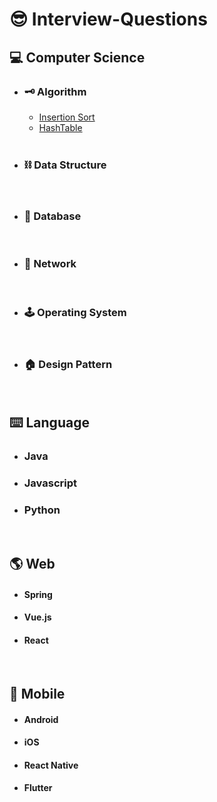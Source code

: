 # 😎 Interview-Questions

## 💻 Computer Science

- ### 🗝 Algorithm

  - [Insertion Sort](./Algorithm/InsertionSort.md)
  - [HashTable](./Algorithm/HashTable.md)

  <br>

- ### ⛓ Data Structure

  <br>

- ### 📂 Database

  <br>

- ### 🔌 Network

  <br>

- ### 🕹 Operating System

  <br>
  
- ### 🏠 Design Pattern
  
  <br>

## ⌨️ Language

- ### Java
  
- ### Javascript

- ### Python

<br>

## 🌎 Web


- #### Spring


- #### Vue.js
  
  
- #### React

<br>

## 📱 Mobile


- #### Android

- #### iOS
  
- #### React Native

- #### Flutter

  
